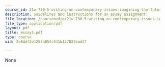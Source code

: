 ```yaml
---
course_id: 21w-730-5-writing-on-contemporary-issues-imagining-the-future-fall-2007
description: Guidelines and instructions for an essay assignment.
file_location: /coursemedia/21w-730-5-writing-on-contemporary-issues-imagining-the-future-fall-2007/2e8ddf2d425fa054c041b137087ead17_essay1.pdf
file_type: application/pdf
layout: pdf
title: essay1.pdf
type: course
uid: 2e8ddf2d425fa054c041b137087ead17

---
```

None
